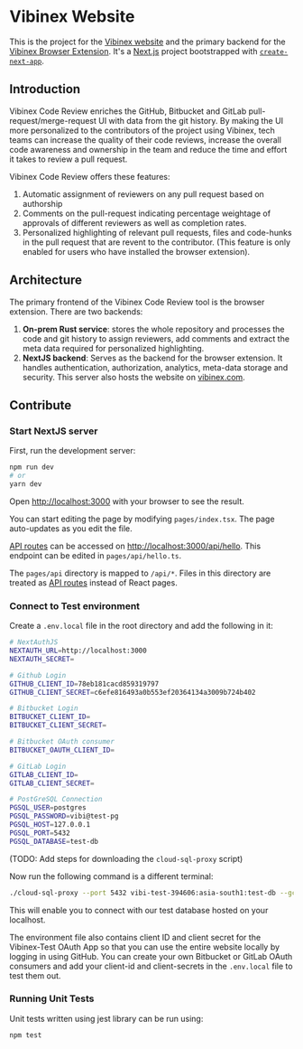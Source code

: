 # Vibinex Website

This is the project for the [Vibinex website](https://vibinex.com) and the primary backend for the [Vibinex Browser Extension](https://github.com/Alokit-Innovations/chrome-extension). It's a [Next.js](https://nextjs.org/) project bootstrapped with [`create-next-app`](https://github.com/vercel/next.js/tree/canary/packages/create-next-app).

## Introduction

Vibinex Code Review enriches the GitHub, Bitbucket and GitLab pull-request/merge-request UI with data from the git history.
By making the UI more personalized to the contributors of the project using Vibinex, tech teams can increase the quality of their
code reviews, increase the overall code awareness and ownership in the team and reduce the time and effort it takes to review a pull request.

Vibinex Code Review offers these features:

1. Automatic assignment of reviewers on any pull request based on authorship
2. Comments on the pull-request indicating percentage weightage of approvals of different reviewers as well as completion rates.
3. Personalized highlighting of relevant pull requests, files and code-hunks in the pull request that are revent to the contributor. (This feature is only enabled for users who have installed the browser extension).

## Architecture

The primary frontend of the Vibinex Code Review tool is the browser extension.
There are two backends:

1. **On-prem Rust service**: stores the whole repository and processes the code and git history to assign reviewers, add comments and extract the meta data required for personalized highlighting.
2. **NextJS backend**: Serves as the backend for the browser extension. It handles authentication, authorization, analytics, meta-data storage and security. This server also hosts the website on [vibinex.com](https://vibinex.com).

## Contribute

### Start NextJS server

First, run the development server:

```bash
npm run dev
# or
yarn dev
```

Open [http://localhost:3000](http://localhost:3000) with your browser to see the result.

You can start editing the page by modifying `pages/index.tsx`. The page auto-updates as you edit the file.

[API routes](https://nextjs.org/docs/api-routes/introduction) can be accessed on [http://localhost:3000/api/hello](http://localhost:3000/api/hello). This endpoint can be edited in `pages/api/hello.ts`.

The `pages/api` directory is mapped to `/api/*`. Files in this directory are treated as [API routes](https://nextjs.org/docs/api-routes/introduction) instead of React pages.

### Connect to Test environment

Create a `.env.local` file in the root directory and add the following in it:

```bash
# NextAuthJS
NEXTAUTH_URL=http://localhost:3000
NEXTAUTH_SECRET=

# Github Login
GITHUB_CLIENT_ID=78eb181cacd859319797
GITHUB_CLIENT_SECRET=c6efe816493a0b553ef20364134a3009b724b402

# Bitbucket Login
BITBUCKET_CLIENT_ID=
BITBUCKET_CLIENT_SECRET=

# Bitbucket OAuth consumer
BITBUCKET_OAUTH_CLIENT_ID=

# GitLab Login
GITLAB_CLIENT_ID=
GITLAB_CLIENT_SECRET=

# PostGreSQL Connection
PGSQL_USER=postgres
PGSQL_PASSWORD=vibi@test-pg
PGSQL_HOST=127.0.0.1
PGSQL_PORT=5432
PGSQL_DATABASE=test-db
```

(TODO: Add steps for downloading the `cloud-sql-proxy` script)

Now run the following command is a different terminal:

```bash
./cloud-sql-proxy --port 5432 vibi-test-394606:asia-south1:test-db --gcloud-auth
```

This will enable you to connect with our test database hosted on your localhost.

The environment file also contains client ID and client secret for the Vibinex-Test OAuth App so that you can use the entire website locally
by logging in using GitHub.
You can create your own Bitbucket or GitLab OAuth consumers and add your client-id and client-secrets in the `.env.local` file to test them out.

### Running Unit Tests

Unit tests written using jest library can be run using:

```bash
npm test
```
